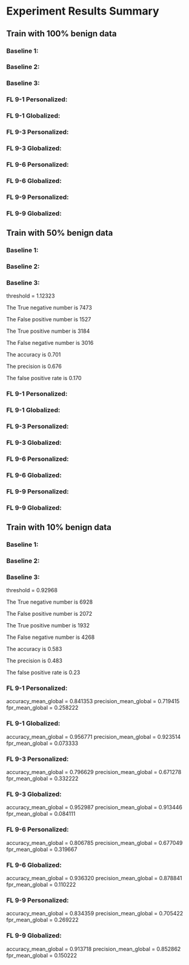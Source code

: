 # Experiment Results Summary

## Train with 100% benign data

### Baseline 1:

### Baseline 2:

### Baseline 3:

### FL 9-1 Personalized:

### FL 9-1 Globalized:

### FL 9-3 Personalized:

### FL 9-3 Globalized:

### FL 9-6 Personalized:

### FL 9-6 Globalized:

### FL 9-9 Personalized:

### FL 9-9 Globalized:

## Train with 50% benign data

### Baseline 1:

### Baseline 2:

### Baseline 3:

threshold = 1.12323

The True negative number is 7473

The False positive number is 1527 

The True positive number is 3184

The False negative number is 3016

The accuracy is  0.701

The precision is 0.676 

The false positive rate is 0.170

### FL 9-1 Personalized:

### FL 9-1 Globalized:

### FL 9-3 Personalized:

### FL 9-3 Globalized:

### FL 9-6 Personalized:

### FL 9-6 Globalized:

### FL 9-9 Personalized:

### FL 9-9 Globalized:

## Train with 10% benign data

### Baseline 1:

### Baseline 2:

### Baseline 3:

threshold = 0.92968

The True negative number is 6928 

The False positive number is 2072 

The True positive number is 1932 

The False negative number is 4268

The accuracy is 0.583 

The precision is 0.483 

The false positive rate is 0.23

### FL 9-1 Personalized:

accuracy_mean_global = 0.841353
precision_mean_global = 0.719415
fpr_mean_global = 0.258222


### FL 9-1 Globalized:

accuracy_mean_global = 0.956771
precision_mean_global = 0.923514
fpr_mean_global = 0.073333


### FL 9-3 Personalized:

accuracy_mean_global = 0.796629
precision_mean_global = 0.671278
fpr_mean_global = 0.332222

### FL 9-3 Globalized:

accuracy_mean_global = 0.952987
precision_mean_global = 0.913446
fpr_mean_global = 0.084111

### FL 9-6 Personalized:

accuracy_mean_global = 0.806785
precision_mean_global = 0.677049
fpr_mean_global = 0.319667

### FL 9-6 Globalized:

accuracy_mean_global = 0.936320
precision_mean_global = 0.878841
fpr_mean_global = 0.110222


### FL 9-9 Personalized:

accuracy_mean_global = 0.834359
precision_mean_global = 0.705422
fpr_mean_global = 0.269222

### FL 9-9 Globalized:

accuracy_mean_global = 0.913718
precision_mean_global = 0.852862
fpr_mean_global = 0.150222
